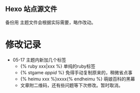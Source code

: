 ## Hexo 站点源文件
备份用
主题文件会根据实际需要，略作改动。

# 修改记录
- 05-17 主题内新加几个标签
  - {% ruby xxx|xxx %} 单纯的ruby标签  
  - {% stgame *appid* %} 免得手动复制原来的<ifame>，稍微省点事  
  - {% heimu xxx %}xxxx{% endheimu %} 萌娘百科的黑幕  
  - 文章附二维码，还有些问题等下次修改。暂时取消。  